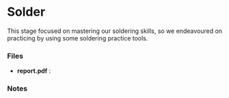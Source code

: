 # Solder
This stage focused on mastering our soldering skills, so we endeavoured on practicing by using some soldering practice tools.

### Files
+ **report.pdf** :

### Notes
